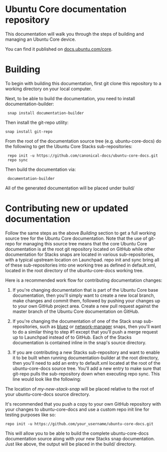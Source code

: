 # Ubuntu Core documentation repository

This documentation will walk you through the steps of building and managing
an Ubuntu Core device.

You can find it published on [docs.ubuntu.com/core](http://docs.ubuntu.com/core).

# Building

To begin with building this documentation, first git clone this repository
to a working directory on your local computer.

Next, to be able to build the documentation, you need to install
documentation-builder:

     snap install documentation-builder

Then install the git-repo utility:

    snap install git-repo

From the root of the documentation source tree (e.g. ubuntu-core-docs) do the
following to get the Ubuntu Core Stacks sub-repositories:

     repo init -u https://github.com/canonical-docs/ubuntu-core-docs.git
     repo sync

Then build the documentation via:

     documentation-builder

All of the generated documentation will be placed under build/

# Contributing new or updated documentation

Follow the same steps as the above *Building* section to get a full
working source tree for the Ubuntu Core documentation. Note that the use
of git-repo for managing this source tree means that the core Ubuntu Core
documentation is at the root git repository located on
GitHub while other documentation for Stacks snaps are located in various
sub-repositories, with a typical upstream location on Launchpad. repo init
and sync bring all of these sub-repositories into one working tree as
defined in default.xml, located in the root directory of the
ubuntu-core-docs working tree.

Here is a recommended work flow for contributing documentation changes:

1. If you're changing documentation that is part of the Ubuntu Core
base documentation, then you'll simply want to create a new local branch,
make changes and commit them, followed by pushing your changes up to your
own GitHub project area. Create a new pull request against the master
branch of the Ubuntu Core documentation on GitHub.

2. If you're changing the documentation of one of the Stack snap
sub-repositories, such as [bluez](https://git.launchpad.net/~snappy-hwe-team/snappy-hwe-snaps/+git/bluez)
or [network-manager](https://git.launchpad.net/~snappy-hwe-team/snappy-hwe-snaps/+git/network-manager)
snaps, then you'll want to do a similar thing to step #1 except that you'll
push a merge request up to Launchpad instead of to GitHub. Each of the
Stacks documentation is contained inline in the snap's source directory.

3. If you are contributing a new Stacks sub-repository and want to enable
it to be built when running documentation-builder at the root directory,
then you'll need to add an entry to default.xml located at the root of the
ubuntu-core-docs source tree. You'll add a new entry to make sure
that git-repo pulls the sub-repository down when executing repo sync. This
line would look like the following:

    <project path="en/stacks/network/my-new-stack-snap" name="my-new-stack-snap" />

The location of *my-new-stack-snap* will be placed relative to the root of
your ubuntu-core-docs source directory.

It's recommended that you push a copy to your own GitHub repository with
your changes to ubuntu-core-docs and use a custom repo init line
for testing purposes like so:

    repo init -u https://github.com/your_username/ubuntu-core-docs.git

This will allow you to be able to build the complete ubuntu-core-docs
documentation source along with your new Stacks snap documentation. Just
like above, the output will be placed in the build/ directory.
